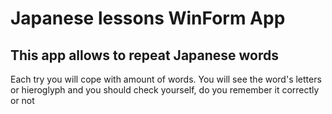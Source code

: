 # Japanese lessons WinForm App

## This app allows to repeat Japanese words
Each try you will cope with amount of words. You will see the word's letters or hieroglyph and you should check yourself, do you remember it correctly or not